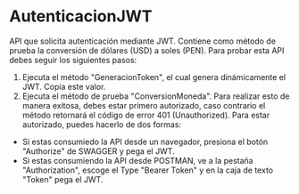 # AutenticacionJWT
API que solicita autenticación mediante JWT. Contiene como método de prueba la conversión de dólares (USD) a soles (PEN).
Para probar esta API debes seguir los siguientes pasos:
1. Ejecuta el método "GeneracionToken", el cual genera dinámicamente el JWT. Copia este valor.
2. Ejecuta el método de prueba "ConversionMoneda". Para realizar esto de manera exitosa, debes estar primero autorizado, caso contrario el método retornará el código de error 401 (Unauthorized). Para estar autorizado, puedes hacerlo de dos formas:
- Si estas consumiedo la API desde un navegador, presiona el botón "Authorize" de SWAGGER y pega el JWT.
- Si estas consumiendo la API desde POSTMAN, ve a la pestaña "Authorization", escoge el Type "Bearer Token" y en la caja de texto "Token" pega el JWT.
